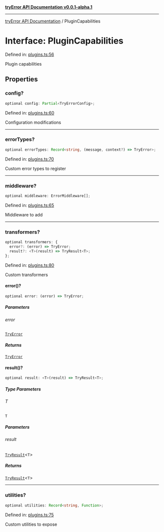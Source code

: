 [**tryError API Documentation v0.0.1-alpha.1**](../index.md)

---

[tryError API Documentation](../index.md) / PluginCapabilities

# Interface: PluginCapabilities

Defined in: [plugins.ts:56](https://github.com/oconnorjohnson/try-error/blob/e3ae0308069a4fba073f4543d527ad76373db795/src/plugins.ts#L56)

Plugin capabilities

## Properties

### config?

```ts
optional config: Partial<TryErrorConfig>;
```

Defined in: [plugins.ts:60](https://github.com/oconnorjohnson/try-error/blob/e3ae0308069a4fba073f4543d527ad76373db795/src/plugins.ts#L60)

Configuration modifications

---

### errorTypes?

```ts
optional errorTypes: Record<string, (message, context?) => TryError>;
```

Defined in: [plugins.ts:70](https://github.com/oconnorjohnson/try-error/blob/e3ae0308069a4fba073f4543d527ad76373db795/src/plugins.ts#L70)

Custom error types to register

---

### middleware?

```ts
optional middleware: ErrorMiddleware[];
```

Defined in: [plugins.ts:65](https://github.com/oconnorjohnson/try-error/blob/e3ae0308069a4fba073f4543d527ad76373db795/src/plugins.ts#L65)

Middleware to add

---

### transformers?

```ts
optional transformers: {
  error?: (error) => TryError;
  result?: <T>(result) => TryResult<T>;
};
```

Defined in: [plugins.ts:80](https://github.com/oconnorjohnson/try-error/blob/e3ae0308069a4fba073f4543d527ad76373db795/src/plugins.ts#L80)

Custom transformers

#### error()?

```ts
optional error: (error) => TryError;
```

##### Parameters

###### error

[`TryError`](TryError.md)

##### Returns

[`TryError`](TryError.md)

#### result()?

```ts
optional result: <T>(result) => TryResult<T>;
```

##### Type Parameters

###### T

`T`

##### Parameters

###### result

[`TryResult`](../type-aliases/TryResult.md)\<`T`\>

##### Returns

[`TryResult`](../type-aliases/TryResult.md)\<`T`\>

---

### utilities?

```ts
optional utilities: Record<string, Function>;
```

Defined in: [plugins.ts:75](https://github.com/oconnorjohnson/try-error/blob/e3ae0308069a4fba073f4543d527ad76373db795/src/plugins.ts#L75)

Custom utilities to expose
